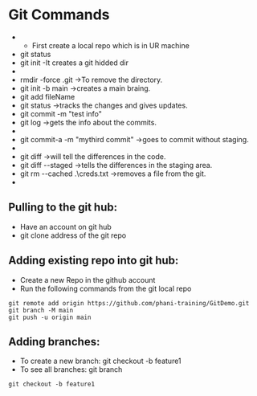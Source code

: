 # Git Commands
- - First create a local repo which is in UR machine
- git status
- git init -It creates a git hidded dir
- 
- rmdir -force .git ->To remove the directory. 
- git init -b main ->creates a main braing. 
- git add fileName
- git status ->tracks the changes and gives updates. 
- git commit -m "test info"
- git log ->gets the info about the commits.
- 
- git commit-a -m "mythird commit" ->goes to commit without staging.
- 
- git diff ->will tell the differences in the code.
- git diff --staged ->tells the differences in the staging area. 
- git rm --cached .\creds.txt ->removes a file from the git.
- 
## Pulling to the git hub:
- Have an account on git hub
- git clone address of the git repo 

## Adding existing repo into git hub:
- Create a new Repo in the github account
- Run the following commands from the git local repo
``` 
git remote add origin https://github.com/phani-training/GitDemo.git
git branch -M main
git push -u origin main
```

## Adding branches:
- To create a new branch: git checkout -b feature1
- To see all branches: git branch
```
git checkout -b feature1
```